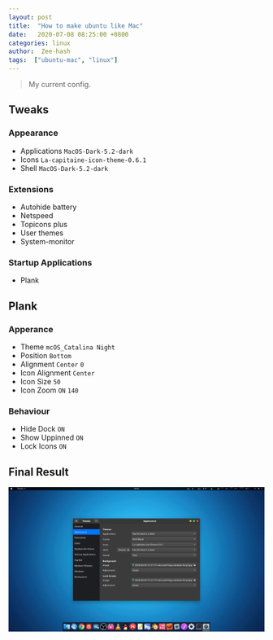 ```yaml
---
layout: post
title:  "How to make ubuntu like Mac"
date:   2020-07-08 08:25:00 +0800
categories: linux
author:  Zee-hash
tags:  ["ubuntu-mac", "linux"]
---
```

> My current config.

## Tweaks  
### Appearance  
+ Applications `MacOS-Dark-5.2-dark`  
+ Icons `La-capitaine-icon-theme-0.6.1`  
+ Shell `MacOS-Dark-5.2-dark`  

### Extensions  
+ Autohide battery  
+ Netspeed  
+ Topicons plus  
+ User themes  
+ System-monitor  

### Startup Applications  
+ Plank  

## Plank  
### Apperance  
+ Theme `mcOS_Catalina Night`  
+ Position `Bottom`  
+ Alignment `Center` `0`  
+ Icon Alignment `Center`  
+ Icon Size `50`  
+ Icon Zoom `ON` `140`
### Behaviour  
+ Hide Dock `ON`  
+ Show Uppinned `ON`  
+ Lock Icons `ON`

## Final Result  
![效果图](/assets/images/post_images/20200708desktop.png)